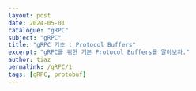 ```yaml
---
layout: post
date: 2024-05-01
catalogue: "gRPC"
subject: "gRPC"
title: "gRPC 기초 : Protocol Buffers"
excerpt: "gRPC를 위한 기본 Protocol Buffers를 알아보자."
author: tiaz
permalink: /gRPC/1
tags: [gRPC, protobuf]
---
```


